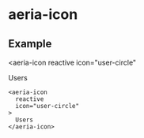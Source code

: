 <script setup lang="ts">
import { ref } from 'vue'
import { AeriaIcon } from 'aeria-ui'

const name = ref('changeme')
</script>

# aeria-icon

## Example

<aeria-icon
  reactive
  icon="user-circle"
>
  Users
</aeria-icon>

```vue-html
<aeria-icon
  reactive
  icon="user-circle"
>
  Users
</aeria-icon>
```

